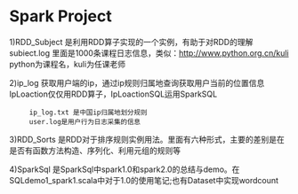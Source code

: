 # Spark  Project 

1)RDD_Subject 是利用RDD算子实现的一个实例，有助于对RDD的理解
         subiect.log 里面是1000条课程日志信息，类似：http://www.python.org.cn/kuli  python为课程名，kuli为任课老师
		 
2)ip_log  获取用户端的ip，通过ip规则归属地查询获取用户当前的位置信息IpLoaction仅仅用RDD算子，IpLoactionSQL运用SparkSQL
   
         ip_log.txt 是中国ip归属地划分规则
         user.log是用户行为日志采集的信息
   
   
   

 
3)RDD_Sorts 是RDD对于排序规则实例用法。里面有六种形式，主要的差别是在是否有函数方法构造、序列化、利用元组的规则等

4)SparkSql 是SparkSql中spark1.0和spark2.0的总结与demo。在SQLdemo1_spark1.scala中对于1.0的使用笔记;也有Dataset中实现wordcount